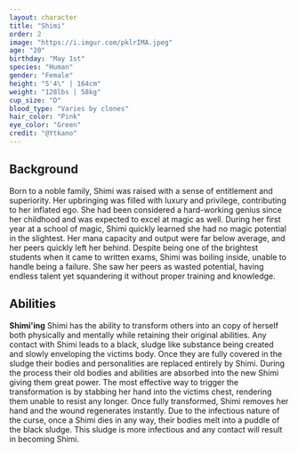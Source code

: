```yaml
---
layout: character
title: "Shimi"
order: 2
image: "https://i.imgur.com/pklrIMA.jpeg"
age: "20"
birthday: "May 1st"
species: "Human"
gender: "Female"
height: "5'4\" | 164cm"
weight: "128lbs | 58kg"
cup_size: "D"
blood_type: "Varies by clones"
hair_color: "Pink"
eye_color: "Green"
credit: "@Ytkano"
---
```


## Background

Born to a noble family, Shimi was raised with a sense of entitlement and superiority. Her upbringing was filled with luxury and privilege, contributing to her inflated ego. She had been considered a hard-working genius since her childhood and was expected to excel at magic as well. During her first year at a school of magic, Shimi quickly learned she had no magic potential in the slightest. Her mana capacity and output were far below average, and her peers quickly left her behind. Despite being one of the brightest students when it came to written exams, Shimi was boiling inside, unable to handle being a failure. She saw her peers as wasted potential, having endless talent yet squandering it without proper training and knowledge.

## Abilities

**Shimi'ing** Shimi has the ability to transform others into an copy of herself both physically and mentally while retaining their original abilities. Any contact with Shimi leads to a black, sludge like substance being created and slowly enveloping the victims body. Once they are fully covered in the sludge their bodies and personalities are replaced entirely by Shimi. During the process their old bodies and abilities are absorbed into the new Shimi giving them great power. The most effective way to trigger the transformation is by stabbing her hand into the victims chest, rendering them unable to resist any longer. Once fully transformed, Shimi removes her hand and the wound regenerates instantly. Due to the infectious nature of the curse, once a Shimi dies in any way, their bodies melt into a puddle of the black sludge. This sludge is more infectious and any contact will result in becoming Shimi.
